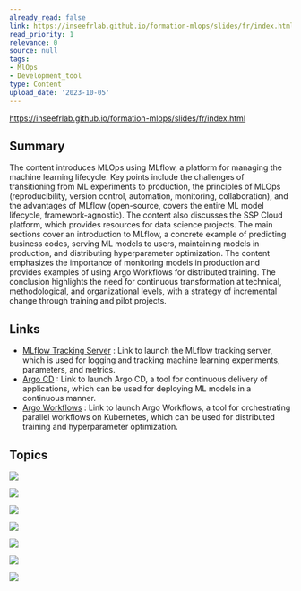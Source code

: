 ```yaml
---
already_read: false
link: https://inseefrlab.github.io/formation-mlops/slides/fr/index.html
read_priority: 1
relevance: 0
source: null
tags:
- MlOps
- Development_tool
type: Content
upload_date: '2023-10-05'
---
```


https://inseefrlab.github.io/formation-mlops/slides/fr/index.html
## Summary

The content introduces MLOps using MLflow, a platform for managing the machine learning lifecycle. Key points include the challenges of transitioning from ML experiments to production, the principles of MLOps (reproducibility, version control, automation, monitoring, collaboration), and the advantages of MLflow (open-source, covers the entire ML model lifecycle, framework-agnostic). The content also discusses the SSP Cloud platform, which provides resources for data science projects. The main sections cover an introduction to MLflow, a concrete example of predicting business codes, serving ML models to users, maintaining models in production, and distributing hyperparameter optimization. The content emphasizes the importance of monitoring models in production and provides examples of using Argo Workflows for distributed training. The conclusion highlights the need for continuous transformation at technical, methodological, and organizational levels, with a strategy of incremental change through training and pilot projects.
## Links

- [MLflow Tracking Server](https://datalab.sspcloud.fr/launcher/automation/mlflow?autoLaunch=true) : Link to launch the MLflow tracking server, which is used for logging and tracking machine learning experiments, parameters, and metrics.
- [Argo CD](https://datalab.sspcloud.fr/launcher/automation/argo-cd?version=0.5.3&autoLaunch=true) : Link to launch Argo CD, a tool for continuous delivery of applications, which can be used for deploying ML models in a continuous manner.
- [Argo Workflows](https://datalab.sspcloud.fr/launcher/automation/argo-workflows?autoLaunch=true) : Link to launch Argo Workflows, a tool for orchestrating parallel workflows on Kubernetes, which can be used for distributed training and hyperparameter optimization.

## Topics

![](topics/Tool/MLflow)

![](topics/Tool/FastText)

![](topics/Tool/Argo%20Workflows)

![](topics/Tool/Quarto%20Dashboards)

![](topics/Tool/Kubernetes)

![](topics/Tool/ArgoCD)

![](topics/Library/DuckDB)